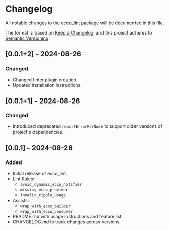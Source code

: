 # Changelog

All notable changes to the ecco_lint package will be documented in this file.

The format is based on [Keep a Changelog](https://keepachangelog.com/en/1.0.0/),
and this project adheres to [Semantic Versioning](https://semver.org/spec/v2.0.0.html).

## [0.0.1+2] - 2024-08-26

### Changed
- Changed linter plugin creation.
- Updated installation instructions.

## [0.0.1+1] - 2024-08-26

### Changed
- Introduced deprecated `reportErrorForNode` to support older versions of project's dependencies.

## [0.0.1] - 2024-08-26

### Added
- Initial release of ecco_lint.
- Lint Rules:
  - `avoid_dynamic_ecco_notifier`
  - `missing_ecco_provider`
  - `invalid_ripple_usage`
- Assists:
  - `wrap_with_ecco_builder`
  - `wrap_with_ecco_consumer`
- README.md with usage instructions and feature list.
- CHANGELOG.md to track changes across versions.